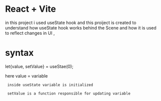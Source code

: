 # React + Vite
 
in this project i used useState hook and this proiject is created to understand how useState hook works behind the Scene and how it is used to reflect changes in UI , 

# syntax

let{value, setValue} = useStae(0);

here value = variable 
     
     inside useState variable is initialized

     setValue is a function responsible for updating variable